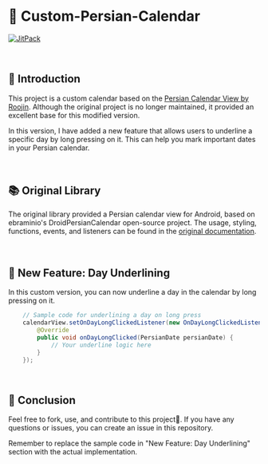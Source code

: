 # 📅 Custom-Persian-Calendar

[![JitPack](https://jitpack.io/v/nazzanin/custom-persian-calendar.svg)](https://jitpack.io/#nazzanin/custom-persian-calendar)

<br>

## 🚀 Introduction

This project is a custom calendar based on the [Persian Calendar View by Roojin](https://github.com/Roojin/persian-calendar-view). Although the original project is no longer maintained, it provided an excellent base for this modified version.

In this version, I have added a new feature that allows users to underline a specific day by long pressing on it. This can help you mark important dates in your Persian calendar.
<br>
<br>
<br>
## 📚 Original Library

The original library provided a Persian calendar view for Android, based on ebraminio's DroidPersianCalendar open-source project. The usage, styling, functions, events, and listeners can be found in the [original documentation](https://github.com/Roojin/persian-calendar-view). 
<br>
<br>
<br>
## 🎁 New Feature: Day Underlining

In this custom version, you can now underline a day in the calendar by long pressing on it. 

```java
    // Sample code for underlining a day on long press
    calendarView.setOnDayLongClickedListener(new OnDayLongClickedListener() {
        @Override
        public void onDayLongClicked(PersianDate persianDate) {
            // Your underline logic here
        }
    });
```
<br>

## 🏁 Conclusion

Feel free to fork, use, and contribute to this project🍴. If you have any questions or issues, you can create an issue in this repository.


Remember to replace the sample code in "New Feature: Day Underlining" section with the actual implementation.
